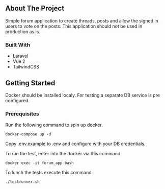 <!-- ABOUT THE PROJECT -->
## About The Project

Simple forum application to create threads, posts and allow the signed in users to vote on the posts. This application should not be used in production as is.

### Built With

+ Laravel
+ Vue 2
+ TailwindCSS

<!-- GETTING STARTED -->
## Getting Started

Docker should be installed localy. For testing a separate DB service is pre configured.

### Prerequisites

Run the following command to spin up docker.
   ```
docker-compose up -d
   ```

Copy .env.example to .env and configure with your DB credentials.

To run the test, enter into the docker via this command.

   ```
docker exec -it forum_app bash
   ```

To lunch the tests execute this command

   ```
./testrunner.sh
   ```